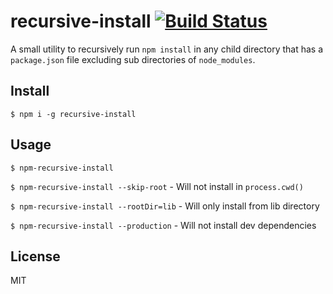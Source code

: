 recursive-install [![Build Status](https://travis-ci.org/emgeee/recursive-install.svg?branch=master)](https://travis-ci.org/emgeee/recursive-install)
===

A small utility to recursively run `npm install` in any child directory that has a `package.json` file excluding sub directories of `node_modules`.

Install
---
`$ npm i -g recursive-install`

Usage
---
`$ npm-recursive-install`

`$ npm-recursive-install --skip-root` - Will not install in `process.cwd()`

`$ npm-recursive-install --rootDir=lib` - Will only install from lib directory

`$ npm-recursive-install --production` - Will not install dev dependencies


License
---
MIT
